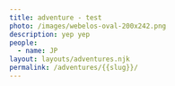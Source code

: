 ```yaml
---
title: adventure - test
photo: /images/webelos-oval-200x242.png
description: yep yep
people:
  - name: JP
layout: layouts/adventures.njk
permalink: /adventures/{{slug}}/
---
```

